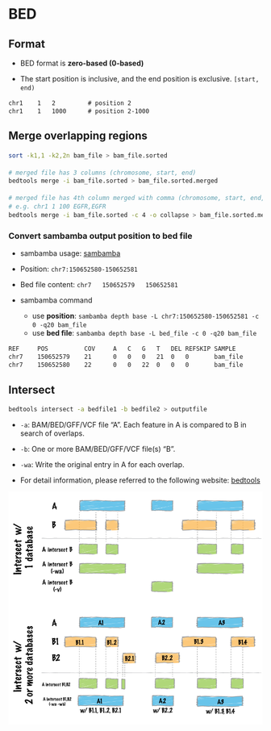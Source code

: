 # BED

## Format

- BED format is **zero-based (0-based)** 

- The start position is inclusive, and the end position is exclusive. `[start, end)`

```text
chr1    1   2         # position 2
chr1    1   1000      # position 2-1000
```

## Merge overlapping regions

```bash
sort -k1,1 -k2,2n bam_file > bam_file.sorted

# merged file has 3 columns (chromosome, start, end)
bedtools merge -i bam_file.sorted > bam_file.sorted.merged

# merged file has 4th column merged with comma (chromosome, start, end, 4th_column_info)
# e.g. chr1 1 100 EGFR,EGFR
bedtools merge -i bam_file.sorted -c 4 -o collapse > bam_file.sorted.merged
```

### Convert sambamba output position to bed file

- sambamba usage: [sambamba](bam.md#method-2)

- Position: `chr7:150652580-150652581`
- Bed file content: `chr7   150652579   150652581`
- sambamba command
    - use **position**: `sambamba depth base -L chr7:150652580-150652581 -c 0 -q20 bam_file`
    - use **bed file**: `sambamba depth base -L bed_file -c 0 -q20 bam_file`

```less
REF     POS          COV     A   C   G   T   DEL REFSKIP SAMPLE
chr7    150652579    21      0   0   0   21  0   0       bam_file
chr7    150652580    22      0   0   22  0   0   0       bam_file
```


## Intersect

```bash
bedtools intersect -a bedfile1 -b bedfile2 > outputfile
```

- `-a`: BAM/BED/GFF/VCF file “A”. Each feature in A is compared to B in search of overlaps.

- `-b`: One or more BAM/BED/GFF/VCF file(s) “B”.

- `-wa`: Write the original entry in A for each overlap.

- For detail information, please referred to the following website: [bedtools](https://bedtools.readthedocs.io/en/latest/content/tools/intersect.html)

![Image](reference/bedtools_intersect.webp)